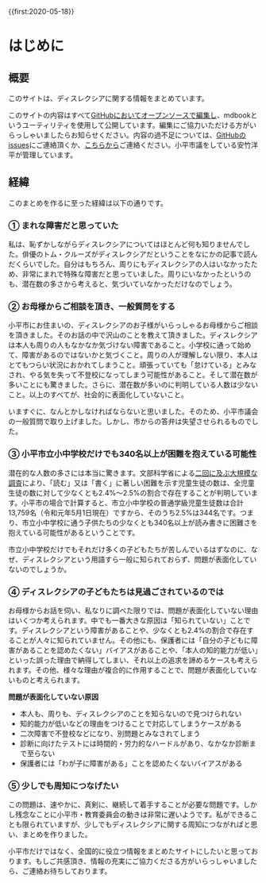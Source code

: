 {{first:2020-05-18}}
# はじめに

## 概要
このサイトは、ディスレクシアに関する情報をまとめています。

このサイトの内容はすべて[GitHubにおいてオープンソースで編集し](https://github.com/yasutakeyohei/dyslexia)、mdbookというユーティリティを使用して公開しています。編集にご協力いただける方がいらっしゃいましたらお知らせください。内容の過不足については、[GitHubのissues](https://github.com/yasutakeyohei/dyslexia/issues)にご連絡頂くか、[こちらから](https://yasutakeyohei.com/#contact)ご連絡ください。小平市議をしている安竹洋平が管理しています。

## 経緯
このまとめを作るに至った経緯は以下の通りです。

### ① まれな障害だと思っていた
私は、恥ずかしながらディスレクシアについてはほとんど何も知りませんでした。俳優のトム・クルーズがディスレクシアだということをなにかの記事で読んだくらいでした。自分はもちろん、周りにもディスレクシアの人はいなかったため、非常にまれで特殊な障害だと思っていました。周りにいなかったというのも、潜在数の多さから考えると、気づいていなかっただけなのでしょう。

### ② お母様からご相談を頂き、一般質問をする
小平市にお住まいの、ディスレクシアのお子様がいらっしゃるお母様からご相談を頂きました。そのお話の中で沢山のことを教えて頂きました。ディスレクシアは本人も周りの人もなかなか気づけない障害であること。小学校に通って始めて、障害があるのではないかと気づくこと。周りの人が理解しない限り、本人はとてもつらい状況におかれてしまうこと。頑張っていても「怠けている」とみなされ、やる気を失って不登校になってしまう可能性があること。そして潜在数が多いことにも驚きました。さらに、潜在数が多いのに判明している人数は少ないこと。以上のすべてが、社会的に表面化していないこと。

いますぐに、なんとかしなければならないと思いました。そのため、小平市議会の一般質問で取り上げました。しかし、市からの答弁は失望させられるものでした。

### ③ 小平市立小中学校だけでも340名以上が困難を抱えている可能性
潜在的な人数の多さには本当に驚きます。文部科学省による[二回に及ぶ大規模な調査](./potential-number/index.md)により、「読む」又は「書く」に著しい困難を示す児童生徒の数は、全児童生徒の数に対して少なくとも2.4%～2.5%の割合で存在することが判明しています。小平市の場合で計算すると、市立小中学校の普通学級児童生徒数は合計13,759名（令和元年5月1日現在）ですから、そのうち2.5%は344名です。つまり、市立小中学校に通う子供たちの少なくとも340名以上が読み書きに困難さを抱えている可能性があるということです。

市立小中学校だけでもそれだけ多くの子どもたちが苦しんでいるはずなのに、なぜ、ディスレクシアという用語すら一般に知られておらず、問題が表面化していないのでしょうか。

### ④ ディスレクシアの子どもたちは見過ごされているのでは
お母様からお話を伺い、私なりに調べた限りでは、問題が表面化していない理由はいくつか考えられます。中でも一番大きな原因は「知られていない」ことです。ディスレクシアという障害があることや、少なくとも2.4%の割合で存在することが人々に知られていません。その他にも、保護者には「自分の子どもに障害があることを認めたくない」バイアスがあることや、「本人の知的能力が低い」といった誤った理由で納得してしまい、それ以上の追求を諦めるケースも考えられます。その他、様々な理由が複合的に作用することで、問題が表面化していないものと考えられます。

**問題が表面化していない原因**
- 本人も、周りも、ディスレクシアのことを知らないので見つけられない
- 知的能力が低いなどの理由をつけることで対応してしまうケースがある
- 二次障害で不登校などになり、別問題とみなされてしまう
- 診断に向けたテストには時間的・労力的なハードルがあり、なかなか診断まで至らない
- 保護者には「わが子に障害がある」ことを認めたくないバイアスがある

### ⑤ 少しでも周知につなげたい
この問題は、速やかに、真剣に、継続して着手することが必要な問題です。しかし残念なことに小平市・教育委員会の動きは非常に遅いようです。私ができることも限られていますが、少しでもディスレクシアに関する周知につながればと思い、まとめを作りました。

小平市だけではなく、全国的に役立つ情報をまとめたサイトにしたいと思っております。もしご共感頂き、情報の充実にご協力くださる方がいらっしゃいましたら、ご連絡お待ちしております。